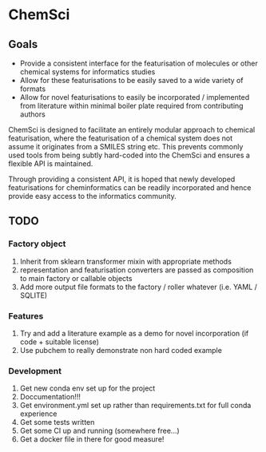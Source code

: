 # ChemSci

## Goals
* Provide a consistent interface for the featurisation of molecules or other chemical systems for informatics studies
* Allow for these featurisations to be easily saved to a wide variety of formats
* Allow for novel featurisations to easily be incorporated / implemented from literature within minimal boiler plate required from contributing authors

ChemSci is designed to facilitate an entirely modular approach to chemical featurisation, where the featurisation of a chemical system does not assume it originates from a SMILES string etc.
This prevents commonly used tools from being subtly hard-coded into the ChemSci and ensures a flexible API is maintained.

Through providing a consistent API, it is hoped that newly developed featurisations for cheminformatics can be readily incorporated and hence provide easy access to the informatics community.

## TODO
### Factory object
1. Inherit from sklearn transformer mixin with appropriate methods
2. representation and featurisation converters are passed as composition to main factory or callable objects
3. Add more output file formats to the factory / roller whatever (i.e. YAML / SQLITE)
### Features
1. Try and add a literature example as a demo for novel incorporation (if code + suitable license)
2. Use pubchem to really demonstrate non hard coded example
### Development
1. Get new conda env set up for the project
2. Doccumentation!!!
2. Get environment.yml set up rather than requirements.txt for full conda experience
3. Get some tests written
4. Get some CI up and running (somewhere free...)
5. Get a docker file in there for good measure! 